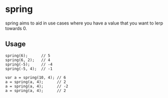 # spring
spring aims to aid in use cases where you have a value that you want to 
lerp towards 0.

## Usage
```
spring(6);      // 5
spring(6, 2);   // 4
spring(-5);     // -4
spring(-5, 4);  // -1

var a = spring(10, 4); // 6
a = spring(a, 4);      // 2
a = spring(a, 4);      // -2
a = spring(a, 4);      // 2
```
